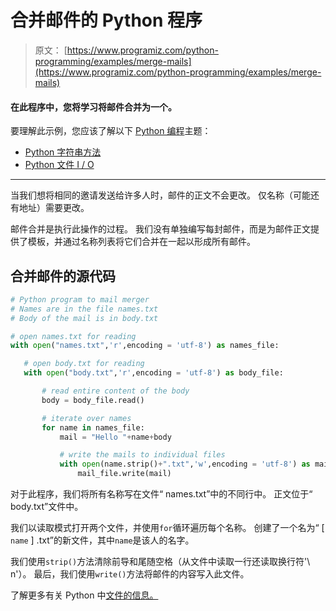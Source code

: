 # 合并邮件的 Python 程序

> 原文： [https://www.programiz.com/python-programming/examples/merge-mails](https://www.programiz.com/python-programming/examples/merge-mails)

#### 在此程序中，您将学习将邮件合并为一个。

要理解此示例，您应该了解以下 [Python 编程](/python-programming "Python tutorial")主题：

*   [Python 字符串方法](/python-programming/strings-method)
*   [Python 文件 I / O](/python-programming/file-operation)

* * *

当我们想将相同的邀请发送给许多人时，邮件的正文不会更改。 仅名称（可能还有地址）需要更改。

邮件合并是执行此操作的过程。 我们没有单独编写每封邮件，而是为邮件正文提供了模板，并通过名称列表将它们合并在一起以形成所有邮件。

## 合并邮件的源代码

```py
# Python program to mail merger
# Names are in the file names.txt
# Body of the mail is in body.txt

# open names.txt for reading
with open("names.txt",'r',encoding = 'utf-8') as names_file:

   # open body.txt for reading
   with open("body.txt",'r',encoding = 'utf-8') as body_file:

       # read entire content of the body
       body = body_file.read()

       # iterate over names
       for name in names_file:
           mail = "Hello "+name+body

           # write the mails to individual files
           with open(name.strip()+".txt",'w',encoding = 'utf-8') as mail_file:
               mail_file.write(mail)

```

对于此程序，我们将所有名称写在文件“ names.txt”中的不同行中。 正文位于“ body.txt”文件中。

我们以读取模式打开两个文件，并使用`for`循环遍历每个名​​称。 创建了一个名为“ [ `name` ] .txt”的新文件，其中`name`是该人的名字。

我们使用`strip()`方法清除前导和尾随空格（从文件中读取一行还读取换行符'\ n'）。 最后，我们使用`write()`方法将邮件的内容写入此文件。

了解更多有关 Python 中[文件的信息。](/python-programming/file-operation)